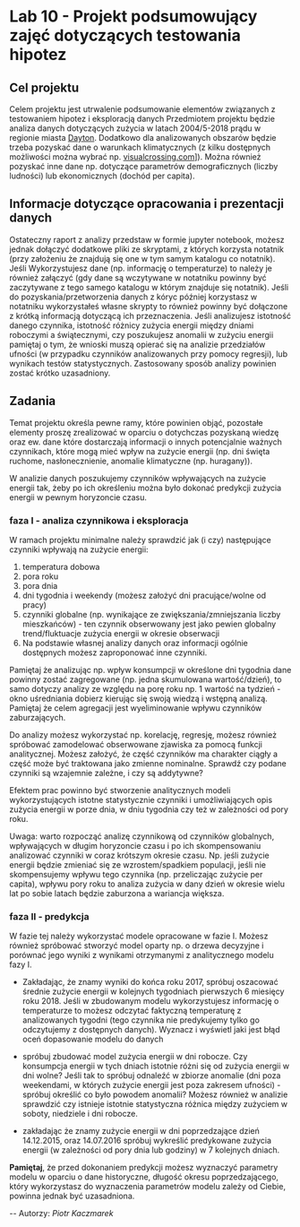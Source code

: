 # Lab 10 - Projekt podsumowujący zajęć dotyczących testowania hipotez

## Cel projektu
Celem projektu jest utrwalenie podsumowanie elementów związanych z testowaniem hipotez i eksploracją danych
Przedmiotem projektu będzie analiza danych dotyczących zużycia w latach 2004/5-2018 prądu w regionie miasta [Dayton](https://chmura.put.poznan.pl/s/aJ95P7abs9OANRK). Dodatkowo dla analizowanych obszarów będzie trzeba pozyskać dane o warunkach klimatycznych (z kilku dostępnych możliwości można wybrać np. [visualcrossing.com](https://www.visualcrossing.com/)]). Można również pozyskać inne dane np. dotyczące parametrów demograficznych (liczby ludności) lub ekonomicznych (dochód per capita).
 

## Informacje dotyczące opracowania i prezentacji danych
Ostateczny raport z analizy przedstaw w formie jupyter notebook, możesz jednak dołączyć dodatkowe pliki ze skryptami, z których korzysta notatnik (przy założeniu że znajdują się one w tym samym katalogu co notatnik). Jeśli Wykorzystujesz dane (np. informację o temperaturze) to należy je również załączyć (gdy dane są wczytywane w notatniku powinny być zaczytywane z tego samego katalogu w którym znajduje się notatnik). Jeśli do pozyskania/przetworzenia danych z kóryc później korzystasz w notatniku wykorzystałeś własne skrypty to również powinny być dołączone z krótką informacją dotyczącą ich przeznaczenia.
Jeśli analizujesz istotność danego czynnika, istotność różnicy zużycia energii między dniami roboczymi a świątecznymi, czy poszukujesz anomalii w zużyciu energii pamiętaj o tym, że wnioski muszą opierać się na analizie przedziałów ufności (w przypadku czynników analizowanych przy pomocy regresji), lub wynikach testów statystycznych. Zastosowany sposób analizy powinien zostać krótko uzasadniony.

## Zadania
Temat projektu określa pewne ramy, które powinien objąć, pozostałe elementy proszę zrealizować w oparciu o dotychczas pozyskaną wiedzę oraz ew. dane które dostarczają informacji o innych potencjalnie ważnych czynnikach, które mogą mieć wpływ na zużycie energii (np. dni święta ruchome, nasłonecznienie, anomalie klimatyczne (np. huragany)).

W analizie danych poszukujemy czynników wpływających na zużycie energii tak, żeby po ich określeniu można było dokonać predykcji zużycia energii w pewnym horyzoncie czasu.

### faza I - analiza czynnikowa i eksploracja

W ramach projektu minimalne należy sprawdzić jak (i czy) następujące czynniki wpływają na zużycie energii:
1. temperatura dobowa
2. pora roku
3. pora dnia 
4. dni tygodnia i weekendy (możesz założyć dni pracujące/wolne od pracy)
5. czynniki globalne (np. wynikające ze zwiększania/zmniejszania liczby mieszkańców) - ten czynnik obserwowany jest jako pewien globalny trend/fluktuacje zużycia energii w okresie obserwacji
6. Na podstawie własnej analizy danych oraz informacji ogólnie dostępnych możesz zaproponować inne czynniki.  

Pamiętaj że analizując np. wpływ konsumpcji w określone dni tygodnia dane powinny zostać zagregowane (np. jedna skumulowana wartość/dzień), to samo dotyczy analizy ze względu na porę roku np. 1 wartość na tydzień - okno uśredniania dobierz kierując się swoją wiedzą i wstępną analizą. Pamiętaj że celem agregacji jest wyeliminowanie wpływu czynników zaburzających.

Do analizy  możesz wykorzystać np. korelację, regresję, możesz również spróbować zamodelować obserwowane zjawiska za pomocą funkcji analitycznej. Możesz założyć, że część czynników ma charakter ciągły a część może być traktowana jako zmienne nominalne. Sprawdź czy podane czynniki są wzajemnie zależne, i czy są addytywne?

Efektem prac powinno być stworzenie analitycznych modeli wykorzystujących istotne statystycznie czynniki i umożliwiających opis zużycia energii w porze dnia, w dniu tygodnia czy też w zależności od pory roku.

Uwaga: warto rozpocząć analizę czynnikową od czynników globalnych, wpływających w długim horyzoncie czasu i po ich skompensowaniu analizować czynniki w coraz krótszym okresie czasu. Np. jeśli zużycie energii będzie zmieniać się ze wzrostem/spadkiem populacji, jeśli nie skompensujemy wpływu tego czynnika (np. przeliczając zużycie per capita), wpływu pory roku to analiza zużycia w dany dzień  w okresie wielu lat po sobie latach będzie zaburzona a wariancja większa. 

### faza  II - predykcja
W fazie tej należy wykorzystać modele opracowane w fazie I. Możesz również spróbować stworzyć model oparty np. o drzewa decyzyjne i porównać jego wyniki z wynikami otrzymanymi z analitycznego modelu fazy I.
- Zakładając, że znamy wyniki do końca roku 2017, spróbuj oszacować średnie zużycie energii w kolejnych tygodniach pierwszych 6 miesięcy roku 2018. Jeśli w zbudowanym modelu wykorzystujesz informację o temperaturze to możesz odczytać faktyczną temperaturę z analizowanych tygodni (tego czynnika nie predykujemy tylko go odczytujemy z dostępnych danych). Wyznacz i wyświetl jaki jest błąd oceń dopasowanie modelu do danych

- spróbuj zbudować model zużycia energii w dni robocze. Czy konsumpcja energii w tych dniach istotnie różni się od zużycia energii w dni wolne? Jeśli tak to spróbuj odnaleźć w zbiorze anomalie (dni poza weekendami,  w których zużycie energii jest poza zakresem ufności) - spróbuj określić co było powodem anomalii? Możesz również w analizie sprawdzić czy istnieje istotnie statystyczna różnica między zużyciem w soboty, niedziele i dni robocze.

- zakładając że znamy zużycie energii w dni poprzedzające dzień 14.12.2015, oraz 14.07.2016 spróbuj wykreślić predykowane zużycia energii (w zależności od pory dnia lub godziny) w 7 kolejnych dniach. 

**Pamiętaj**, że przed dokonaniem predykcji możesz wyznaczyć parametry modelu w oparciu o dane historyczne, długość okresu poprzedzającego, który wykorzystasz do wyznaczenia parametrów modelu zależy od Ciebie, powinna jednak być uzasadniona.




--
Autorzy: *Piotr Kaczmarek* 
